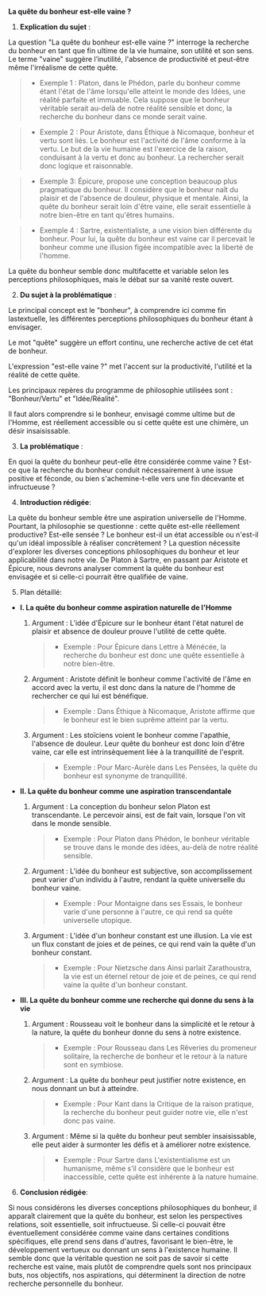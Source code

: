 **La quête du bonheur est-elle vaine ?** 

1. **Explication du sujet** :

La question "La quête du bonheur est-elle vaine ?" interroge la recherche du bonheur en tant que fin ultime de la vie humaine, son utilité et son sens. Le terme "vaine" suggère l’inutilité, l'absence de productivité et peut-être même l'irréalisme de cette quête.

> - Exemple 1 : Platon, dans le Phédon, parle du bonheur comme étant l'état de l'âme lorsqu'elle atteint le monde des Idées, une réalité parfaite et immuable. Cela suppose que le bonheur véritable serait au-delà de notre réalité sensible et donc, la recherche du bonheur dans ce monde serait vaine.

> - Exemple 2 : Pour Aristote, dans Éthique à Nicomaque, bonheur et vertu sont liés. Le bonheur est l'activité de l'âme conforme à la vertu. Le but de la vie humaine est l'exercice de la raison, conduisant à la vertu et donc au bonheur. La rechercher serait donc logique et raisonnable.

> - Exemple 3: Épicure, propose une conception beaucoup plus pragmatique du bonheur. Il considère que le bonheur naît du plaisir et de l'absence de douleur, physique et mentale. Ainsi, la quête du bonheur serait loin d'être vaine, elle serait essentielle à notre bien-être en tant qu'êtres humains.

> - Exemple 4 : Sartre, existentialiste, a une vision bien différente du bonheur. Pour lui, la quête du bonheur est vaine car il percevait le bonheur comme une illusion figée incompatible avec la liberté de l'homme. 

La quête du bonheur semble donc multifacette et variable selon les perceptions philosophiques, mais le débat sur sa vanité reste ouvert.

2. **Du sujet à la problématique** :

Le principal concept est le "bonheur", à comprendre ici comme fin lastextuelle, les différentes perceptions philosophiques du bonheur étant à envisager. 

Le mot "quête" suggère un effort continu, une recherche active de cet état de bonheur. 

L'expression "est-elle vaine ?" met l'accent sur la productivité, l'utilité et la réalité de cette quête. 

Les principaux repères du programme de philosophie utilisées sont : "Bonheur/Vertu" et "Idée/Réalité". 

Il faut alors comprendre si le bonheur, envisagé comme ultime but de l'Homme, est réellement accessible ou si cette quête est une chimère, un désir insaisissable.

3. **La problématique** :

En quoi la quête du bonheur peut-elle être considérée comme vaine ? Est-ce que la recherche du bonheur conduit nécessairement à une issue positive et féconde, ou bien s'achemine-t-elle vers une fin décevante et infructueuse ?

4. **Introduction rédigée**: 

La quête du bonheur semble être une aspiration universelle de l'Homme. Pourtant, la philosophie se questionne : cette quête est-elle réellement productive? Est-elle sensée ? Le bonheur est-il un état accessible ou n'est-il qu'un idéal impossible à réaliser concrètement ? La question nécessite d'explorer les diverses conceptions philosophiques du bonheur et leur applicabilité dans notre vie. De Platon à Sartre, en passant par Aristote et Épicure, nous devrons analyser comment la quête du bonheur est envisagée et si celle-ci pourrait être qualifiée de vaine.

5. Plan détaillé:

* **I. La quête du bonheur comme aspiration naturelle de l'Homme**

    1. Argument : L'idée d'Épicure sur le bonheur étant l'état naturel de plaisir et absence de douleur prouve l'utilité de cette quête.
         > - Exemple : Pour Épicure dans Lettre à Ménécée, la recherche du bonheur est donc une quête essentielle à notre bien-être.

    2.  Argument : Aristote définit le bonheur comme l'activité de l'âme en accord avec la vertu, il est donc dans la nature de l'homme de rechercher ce qui lui est bénéfique.  
         > - Exemple : Dans Éthique à Nicomaque, Aristote affirme que le bonheur est le bien suprême atteint par la vertu.

    3.  Argument : Les stoïciens voient le bonheur comme l'apathie, l'absence de douleur. Leur quête du bonheur est donc loin d'être vaine, car elle est intrinsèquement liée à la tranquillité de l'esprit.
         > - Exemple : Pour Marc-Aurèle dans Les Pensées, la quête du bonheur est synonyme de tranquillité.

* **II. La quête du bonheur comme une aspiration transcendantale**

    1. Argument : La conception du bonheur selon Platon est transcendante. Le percevoir ainsi, est de fait vain, lorsque l'on vit dans le monde sensible.
          > - Exemple : Pour Platon dans Phédon, le bonheur véritable se trouve dans le monde des idées, au-delà de notre réalité sensible.
    
    2.  Argument : L'idée du bonheur est subjective, son accomplissement peut varier d'un individu à l'autre, rendant la quête universelle du bonheur vaine.
          > - Exemple : Pour Montaigne dans ses Essais, le bonheur varie d'une personne à l'autre, ce qui rend sa quête universelle utopique.

    3.  Argument : L'idée d'un bonheur constant est une illusion. La vie est un flux constant de joies et de peines, ce qui rend vain la quête d'un bonheur constant.
          > - Exemple : Pour Nietzsche dans Ainsi parlait Zarathoustra, la vie est un éternel retour de joie et de peines, ce qui rend vaine la quête d'un bonheur constant.

* **III. La quête du bonheur comme une recherche qui donne du sens à la vie**

    1. Argument : Rousseau voit le bonheur dans la simplicité et le retour à la nature, la quête du bonheur donne du sens à notre existence.
          > - Exemple : Pour Rousseau dans Les Rêveries du promeneur solitaire, la recherche de bonheur et le retour à la nature sont en symbiose.
    
    2.  Argument : La quête du bonheur peut justifier notre existence, en nous donnant un but à atteindre.
          > - Exemple : Pour Kant dans la Critique de la raison pratique, la recherche du bonheur peut guider notre vie, elle n'est donc pas vaine.

    3.  Argument : Même si la quête du bonheur peut sembler insaisissable, elle peut aider à surmonter les défis et à améliorer notre existence.
          > - Exemple : Pour Sartre dans L'existentialisme est un humanisme, même s’il considère que le bonheur est inaccessible, cette quête est inhérente à la nature humaine.

6. **Conclusion rédigée**: 

Si nous considérons les diverses conceptions philosophiques du bonheur, il apparaît clairement que la quête du bonheur, est selon les perspectives relations, soit essentielle, soit infructueuse. Si celle-ci pouvait être éventuellement considérée comme vaine dans certaines conditions spécifiques, elle prend sens dans d'autres, favorisant le bien-être, le développement vertueux ou donnant un sens à l'existence humaine. Il semble donc que la véritable question ne soit pas de savoir si cette recherche est vaine, mais plutôt de comprendre quels sont nos principaux buts, nos objectifs, nos aspirations, qui déterminent la direction de notre recherche personnelle du bonheur.
